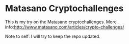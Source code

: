 Matasano Cryptochallenges
=========================

This is my try on the Matasano cryptochallenges.
More info:http://www.matasano.com/articles/crypto-challenges/


Note to self: I will try to keep the repo updated. 

